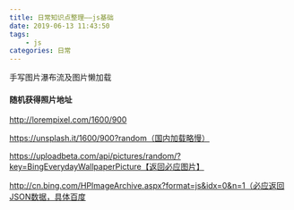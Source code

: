 ```yaml
---
title: 日常知识点整理——js基础
date: 2019-06-13 11:43:50
tags: 
	- js
categories: 日常
---
```


手写图片瀑布流及图片懒加载

<!--more-->

#### 随机获得照片地址

http://lorempixel.com/1600/900

https://unsplash.it/1600/900?random（国内加载略慢）

https://uploadbeta.com/api/pictures/random/?key=BingEverydayWallpaperPicture【返回必应图片】

http://cn.bing.com/HPImageArchive.aspx?format=js&idx=0&n=1（必应返回JSON数据，具体百度

